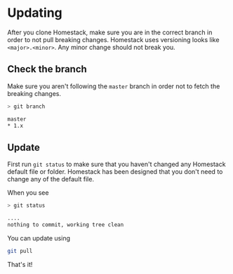 # Updating

After you clone Homestack, make sure you are in the correct branch in order to not pull breaking changes. 
Homestack uses versioning looks like `<major>.<minor>`. Any minor change should not break you.

## Check the branch

Make sure you aren't following the `master` branch in order not to fetch the breaking changes.

```sh
> git branch

master
* 1.x
```

## Update

First run `git status` to make sure that you haven't changed any Homestack default file or folder. Homestack has been designed 
that you don't need to change any of the default file.

When you see

```sh
> git status

....
nothing to commit, working tree clean
```

You can update using

```sh
git pull
```

That's it!